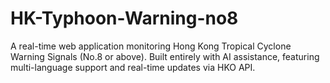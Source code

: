 # HK-Typhoon-Warning-no8
A real-time web application monitoring Hong Kong Tropical Cyclone Warning Signals (No.8 or above). Built entirely with AI assistance, featuring multi-language support and real-time updates via HKO API.
